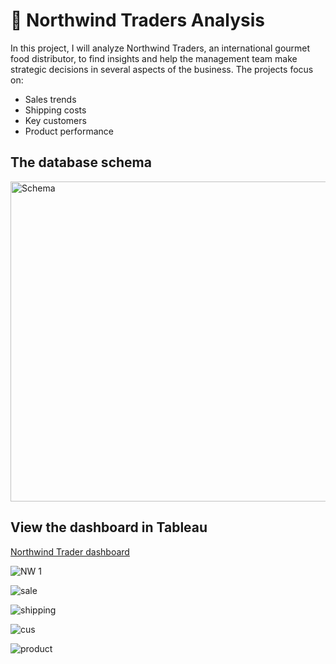 # 🚢 Northwind Traders Analysis 

In this project, I will analyze Northwind Traders, an international gourmet food distributor, to find insights and help the management team make strategic decisions in several aspects of the business. The projects focus on:

  * Sales trends
  * Shipping costs
  * Key customers
  * Product performance

## The database schema
<img width="512" alt="Schema" src="https://github.com/bachbaongan/Portfolio_Data/assets/144385168/6025f375-8682-4eb4-a3be-133f0064eee6">

## View the dashboard in Tableau
[Northwind Trader dashboard](https://public.tableau.com/app/profile/clara.bach/viz/NorthwindTraderDashboard/Dashboard1)

![ NW 1](https://github.com/bachbaongan/Portfolio_Data/assets/144385168/197f9029-8b1c-4758-ad98-4330edb15a2e)

![sale](https://github.com/bachbaongan/Portfolio_Data/assets/144385168/9bba807c-dfa8-4abd-a2f4-643ba7c3a763)

![shipping](https://github.com/bachbaongan/Portfolio_Data/assets/144385168/86ed0fda-3470-47bd-8816-d0e1450e941d)

![cus](https://github.com/bachbaongan/Portfolio_Data/assets/144385168/b8617ebb-c1bb-49af-91a0-53620c355d31)

![product](https://github.com/bachbaongan/Portfolio_Data/assets/144385168/de6a7b26-fc72-40d5-9048-8277529b4419)
